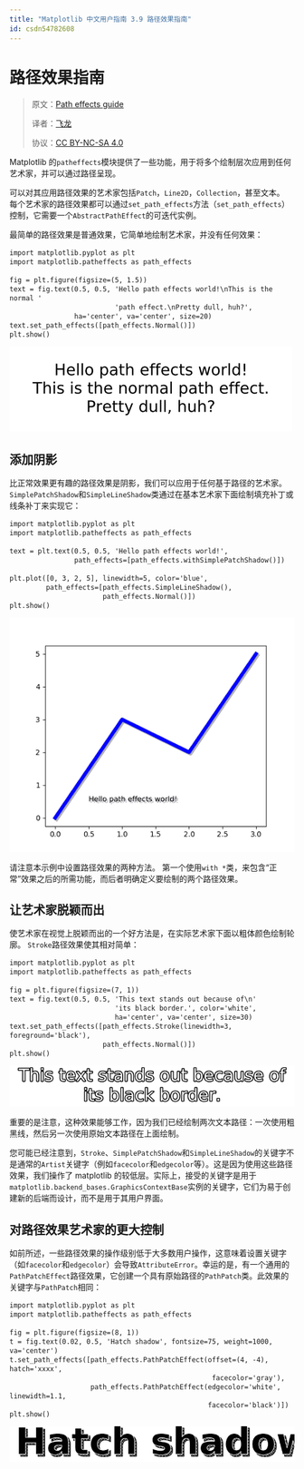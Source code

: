 ```yaml
---
title: "Matplotlib 中文用户指南 3.9 路径效果指南"
id: csdn54782608
---
```


# 路径效果指南

> 原文：[Path effects guide](http://matplotlib.org/users/patheffects_guide.html)
> 
> 译者：[飞龙](https://github.com/)
> 
> 协议：[CC BY-NC-SA 4.0](http://creativecommons.org/licenses/by-nc-sa/4.0/)

Matplotlib 的`patheffects`模块提供了一些功能，用于将多个绘制层次应用到任何艺术家，并可以通过路径呈现。

可以对其应用路径效果的艺术家包括`Patch`，`Line2D`，`Collection`，甚至文本。 每个艺术家的路径效果都可以通过`set_path_effects`方法（`set_path_effects`）控制，它需要一个`AbstractPathEffect`的可迭代实例。

最简单的路径效果是普通效果，它简单地绘制艺术家，并没有任何效果：

```
import matplotlib.pyplot as plt
import matplotlib.patheffects as path_effects

fig = plt.figure(figsize=(5, 1.5))
text = fig.text(0.5, 0.5, 'Hello path effects world!\nThis is the normal '
                          'path effect.\nPretty dull, huh?',
                ha='center', va='center', size=20)
text.set_path_effects([path_effects.Normal()])
plt.show()
```

![](../img/0aeea2a6cb26b7f3e1e033dac7ba7368.png)

## 添加阴影

比正常效果更有趣的路径效果是阴影，我们可以应用于任何基于路径的艺术家。 `SimplePatchShadow`和`SimpleLineShadow`类通过在基本艺术家下面绘制填充补丁或线条补丁来实现它：

```
import matplotlib.pyplot as plt
import matplotlib.patheffects as path_effects

text = plt.text(0.5, 0.5, 'Hello path effects world!',
                path_effects=[path_effects.withSimplePatchShadow()])

plt.plot([0, 3, 2, 5], linewidth=5, color='blue',
         path_effects=[path_effects.SimpleLineShadow(),
                       path_effects.Normal()])
plt.show()
```

![](../img/0d417ceb6edddfe70d5489d7f05d1be9.png)

请注意本示例中设置路径效果的两种方法。 第一个使用`with *`类，来包含“正常”效果之后的所需功能，而后者明确定义要绘制的两个路径效果。

## 让艺术家脱颖而出

使艺术家在视觉上脱颖而出的一个好方法是，在实际艺术家下面以粗体颜色绘制轮廓。 `Stroke`路径效果使其相对简单：

```
import matplotlib.pyplot as plt
import matplotlib.patheffects as path_effects

fig = plt.figure(figsize=(7, 1))
text = fig.text(0.5, 0.5, 'This text stands out because of\n'
                          'its black border.', color='white',
                          ha='center', va='center', size=30)
text.set_path_effects([path_effects.Stroke(linewidth=3, foreground='black'),
                       path_effects.Normal()])
plt.show()
```

![](../img/2ba0c668ba68e739c746137139a4cbf8.png)

重要的是注意，这种效果能够工作，因为我们已经绘制两次文本路径：一次使用粗黑线，然后另一次使用原始文本路径在上面绘制。

您可能已经注意到，`Stroke`、`SimplePatchShadow`和`SimpleLineShadow`的关键字不是通常的`Artist`关键字（例如`facecolor`和`edgecolor`等）。这是因为使用这些路径效果，我们操作了 matplotlib 的较低层。实际上，接受的关键字是用于`matplotlib.backend_bases.GraphicsContextBase`实例的关键字，它们为易于创建新的后端而设计，而不是用于其用户界面。

## 对路径效果艺术家的更大控制

如前所述，一些路径效果的操作级别低于大多数用户操作，这意味着设置关键字（如`facecolor`和`edgecolor`）会导致`AttributeError`。幸运的是，有一个通用的`PathPatchEffect`路径效果，它创建一个具有原始路径的`PathPatch`类。此效果的关键字与`PathPatch`相同：

```
import matplotlib.pyplot as plt
import matplotlib.patheffects as path_effects

fig = plt.figure(figsize=(8, 1))
t = fig.text(0.02, 0.5, 'Hatch shadow', fontsize=75, weight=1000, va='center')
t.set_path_effects([path_effects.PathPatchEffect(offset=(4, -4), hatch='xxxx',
                                                  facecolor='gray'),
                    path_effects.PathPatchEffect(edgecolor='white', linewidth=1.1,
                                                 facecolor='black')])
plt.show()
```

![](../img/945f2c09658b0fccf32a5e0e7959b2b1.png)